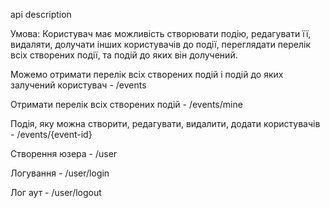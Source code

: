 api description

Умова: Користувач має можливість створювати подію, редагувати її, видаляти, долучати інших користувачів до події, переглядати перелік всіх створених події, та подій до яких він долучений.

Можемо отримати перелік всіх створених подій і подій до яких залучений користувач  - /events

Отримати перелік всіх створених подій - /events/mine 

Подія, яку можна створити, редагувати, видалити, додати користувачів - /events/{event-id}

Створення юзера - /user 

Логування - /user/login

Лог аут - /user/logout
